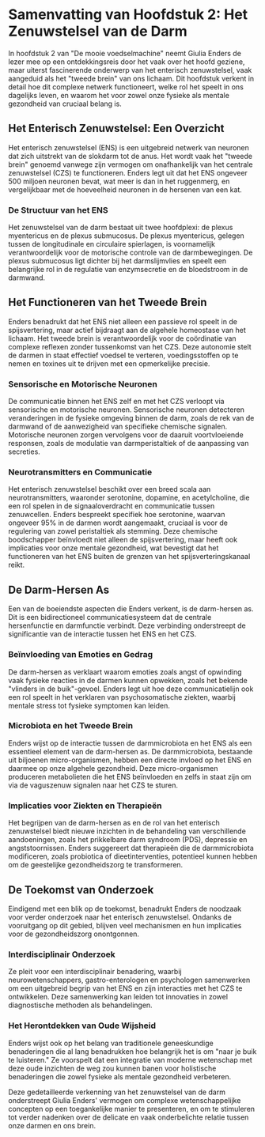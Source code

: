 # Samenvatting van Hoofdstuk 2: Het Zenuwstelsel van de Darm

In hoofdstuk 2 van "De mooie voedselmachine" neemt Giulia Enders de lezer mee op een ontdekkingsreis door het vaak over het hoofd geziene, maar uiterst fascinerende onderwerp van het enterisch zenuwstelsel, vaak aangeduid als het "tweede brein" van ons lichaam. Dit hoofdstuk verkent in detail hoe dit complexe netwerk functioneert, welke rol het speelt in ons dagelijks leven, en waarom het voor zowel onze fysieke als mentale gezondheid van cruciaal belang is.

## Het Enterisch Zenuwstelsel: Een Overzicht

Het enterisch zenuwstelsel (ENS) is een uitgebreid netwerk van neuronen dat zich uitstrekt van de slokdarm tot de anus. Het wordt vaak het "tweede brein" genoemd vanwege zijn vermogen om onafhankelijk van het centrale zenuwstelsel (CZS) te functioneren. Enders legt uit dat het ENS ongeveer 500 miljoen neuronen bevat, wat meer is dan in het ruggenmerg, en vergelijkbaar met de hoeveelheid neuronen in de hersenen van een kat.

### De Structuur van het ENS

Het zenuwstelsel van de darm bestaat uit twee hoofdplexi: de plexus myentericus en de plexus submucosus. De plexus myentericus, gelegen tussen de longitudinale en circulaire spierlagen, is voornamelijk verantwoordelijk voor de motorische controle van de darmbewegingen. De plexus submucosus ligt dichter bij het darmslijmvlies en speelt een belangrijke rol in de regulatie van enzymsecretie en de bloedstroom in de darmwand.

## Het Functioneren van het Tweede Brein

Enders benadrukt dat het ENS niet alleen een passieve rol speelt in de spijsvertering, maar actief bijdraagt aan de algehele homeostase van het lichaam. Het tweede brein is verantwoordelijk voor de coördinatie van complexe reflexen zonder tussenkomst van het CZS. Deze autonomie stelt de darmen in staat effectief voedsel te verteren, voedingsstoffen op te nemen en toxines uit te drijven met een opmerkelijke precisie.

### Sensorische en Motorische Neuronen

De communicatie binnen het ENS zelf en met het CZS verloopt via sensorische en motorische neuronen. Sensorische neuronen detecteren veranderingen in de fysieke omgeving binnen de darm, zoals de rek van de darmwand of de aanwezigheid van specifieke chemische signalen. Motorische neuronen zorgen vervolgens voor de daaruit voortvloeiende responsen, zoals de modulatie van darmperistaltiek of de aanpassing van secreties.

### Neurotransmitters en Communicatie

Het enterisch zenuwstelsel beschikt over een breed scala aan neurotransmitters, waaronder serotonine, dopamine, en acetylcholine, die een rol spelen in de signaaloverdracht en communicatie tussen zenuwcellen. Enders bespreekt specifiek hoe serotonine, waarvan ongeveer 95% in de darmen wordt aangemaakt, cruciaal is voor de regulering van zowel peristaltiek als stemming. Deze chemische boodschapper beïnvloedt niet alleen de spijsvertering, maar heeft ook implicaties voor onze mentale gezondheid, wat bevestigt dat het functioneren van het ENS buiten de grenzen van het spijsverteringskanaal reikt.

## De Darm-Hersen As

Een van de boeiendste aspecten die Enders verkent, is de darm-hersen as. Dit is een bidirectioneel communicatiesysteem dat de centrale hersenfunctie en darmfunctie verbindt. Deze verbinding onderstreept de significantie van de interactie tussen het ENS en het CZS.

### Beïnvloeding van Emoties en Gedrag

De darm-hersen as verklaart waarom emoties zoals angst of opwinding vaak fysieke reacties in de darmen kunnen opwekken, zoals het bekende "vlinders in de buik"-gevoel. Enders legt uit hoe deze communicatielijn ook een rol speelt in het verklaren van psychosomatische ziekten, waarbij mentale stress tot fysieke symptomen kan leiden.

### Microbiota en het Tweede Brein

Enders wijst op de interactie tussen de darmmicrobiota en het ENS als een essentieel element van de darm-hersen as. De darmmicrobiota, bestaande uit biljoenen micro-organismen, hebben een directe invloed op het ENS en daarmee op onze algehele gezondheid. Deze micro-organismen produceren metabolieten die het ENS beïnvloeden en zelfs in staat zijn om via de vaguszenuw signalen naar het CZS te sturen.

### Implicaties voor Ziekten en Therapieën

Het begrijpen van de darm-hersen as en de rol van het enterisch zenuwstelsel biedt nieuwe inzichten in de behandeling van verschillende aandoeningen, zoals het prikkelbare darm syndroom (PDS), depressie en angststoornissen. Enders suggereert dat therapieën die de darmmicrobiota modificeren, zoals probiotica of dieetinterventies, potentieel kunnen hebben om de geestelijke gezondheidszorg te transformeren.

## De Toekomst van Onderzoek

Eindigend met een blik op de toekomst, benadrukt Enders de noodzaak voor verder onderzoek naar het enterisch zenuwstelsel. Ondanks de vooruitgang op dit gebied, blijven veel mechanismen en hun implicaties voor de gezondheidszorg onontgonnen.

### Interdisciplinair Onderzoek

Ze pleit voor een interdisciplinair benadering, waarbij neurowetenschappers, gastro-enterologen en psychologen samenwerken om een uitgebreid begrip van het ENS en zijn interacties met het CZS te ontwikkelen. Deze samenwerking kan leiden tot innovaties in zowel diagnostische methoden als behandelingen.

### Het Herontdekken van Oude Wijsheid

Enders wijst ook op het belang van traditionele geneeskundige benaderingen die al lang benadrukken hoe belangrijk het is om "naar je buik te luisteren." Ze voorspelt dat een integratie van moderne wetenschap met deze oude inzichten de weg zou kunnen banen voor holistische benaderingen die zowel fysieke als mentale gezondheid verbeteren.

Deze gedetailleerde verkenning van het zenuwstelsel van de darm onderstreept Giulia Enders' vermogen om complexe wetenschappelijke concepten op een toegankelijke manier te presenteren, en om te stimuleren tot verder nadenken over de delicate en vaak onderbelichte relatie tussen onze darmen en ons brein.